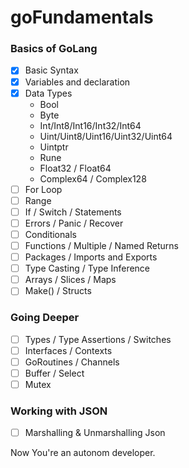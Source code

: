 # goFundamentals

### Basics of GoLang
- [x] Basic Syntax
- [x] Variables and declaration
- [x] Data Types
    - Bool
    - Byte
    - Int/Int8/Int16/Int32/Int64
    - Uint/Uint8/Uint16/Uint32/Uint64
    - Uintptr
    - Rune
    - Float32 / Float64
    - Complex64 / Complex128
- [ ] For Loop
- [ ] Range
- [ ] If / Switch / Statements
- [ ] Errors / Panic / Recover
- [ ] Conditionals
- [ ] Functions / Multiple / Named Returns
- [ ] Packages / Imports and Exports
- [ ] Type Casting / Type Inference
- [ ] Arrays / Slices / Maps
- [ ] Make() / Structs

### Going Deeper
- [ ] Types / Type Assertions / Switches
- [ ] Interfaces / Contexts
- [ ] GoRoutines / Channels
- [ ] Buffer / Select
- [ ] Mutex

### Working with JSON
- [ ] Marshalling & Unmarshalling Json


Now You're an autonom developer.
